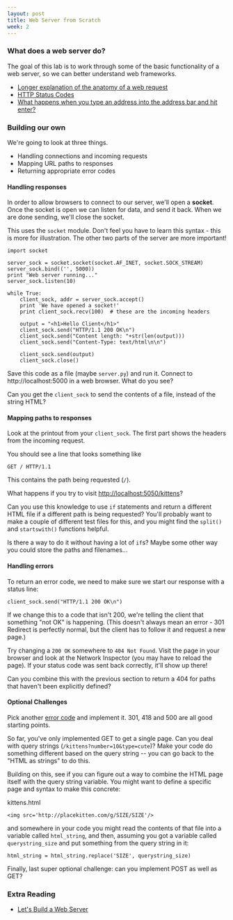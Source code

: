 ```yaml
---
layout: post
title: Web Server from Scratch
week: 2
---
```


### What does a web server do?

The goal of this lab is to work through some of the basic functionality of a web server, so we can better understand web frameworks.

* [Longer explanation of the anatomy of a web request](http://robrich.org/slides/anatomy_of_a_web_request/#/31)
* [HTTP Status Codes](http://httpstatus.es/)
* [What happens when you type an address into the address bar and hit enter?](https://github.com/alex/what-happens-when)

### Building our own

We're going to look at three things.

* Handling connections and incoming requests
* Mapping URL paths to responses
* Returning appropriate error codes


#### Handling responses

In order to allow browsers to connect to our server, we'll open a **socket**. Once the socket is open we can listen for data, and send it back. When we are done sending, we'll close the socket.

This uses the `socket` module. Don't feel you have to learn this syntax - this is more for illustration. The other two parts of the server are more important!

```
import socket

server_sock = socket.socket(socket.AF_INET, socket.SOCK_STREAM)
server_sock.bind(('', 5000))
print "Web server running..."
server_sock.listen(10)

while True:
    client_sock, addr = server_sock.accept()
    print 'We have opened a socket!'
    print client_sock.recv(100)  # these are the incoming headers

    output = "<h1>Hello Client</h1>"
    client_sock.send("HTTP/1.1 200 OK\n")
    client_sock.send("Content length: "+str(len(output)))
    client_sock.send("Content-Type: text/html\n\n")
    
    client_sock.send(output)
    client_sock.close()
```

Save this code as a file (maybe `server.py`) and run it. Connect to http://localhost:5000 in a web browser. What do you see?

Can you get the `client_sock` to send the contents of a file, instead of the string HTML?

#### Mapping paths to responses

Look at the printout from your `client_sock`. The first part shows the headers from the incoming request.

You should see a line that looks something like

```
GET / HTTP/1.1
```

This contains the path being requested (`/`).

What happens if you try to visit [http://localhost:5050/kittens](http://localhost:5050/kittens)?

Can you use this knowledge to use `if` statements and return a different HTML file if a different path is being requested? You'll probably want to make a couple of different test files for this, and you might find the `split()` and `startswith()` functions helpful.

Is there a way to do it without having a lot of `if`s? Maybe some other way you could store the paths and filenames...

#### Handling errors

To return an error code, we need to make sure we start our response with a status line:

```
client_sock.send("HTTP/1.1 200 OK\n")
```

If we change this to a code that isn't 200, we're telling the client that something "not OK" is happening. (This doesn't always mean an error - 301 Redirect is perfectly normal, but the client has to follow it and request a new page.)

Try changing a `200 OK` somewhere to `404 Not Found`. Visit the page in your browser and look at the Network Inspector (you may have to reload the page). If your status code was sent back correctly, it'll show up there!

Can you combine this with the previous section to return a 404 for paths that haven't been explicitly defined?

#### Optional Challenges

Pick another [error code](http://httpstatus.es/) and implement it. 301, 418 and 500 are all good starting points.

So far, you've only implemented GET to get a single page. Can you deal with query strings (`/kittens?number=10&type=cute`)? Make your code do something different based on the query string -- you can go back to the "HTML as strings" to do this.

Building on this, see if you can figure out a way to combine the HTML page itself with the query string variable. You might want to define a specific page and syntax to make this concrete:

kittens.html
```
<img src='http://placekitten.com/g/SIZE/SIZE'/>
```

and somewhere in your code you might read the contents of that file into a variable called `html_string`, and then, assuming you got a variable called `querystring_size` and put something from the query string in it:

```
html_string = html_string.replace('SIZE', querystring_size)
```

Finally, last super optional challenge: can you implement POST as well as GET?

### Extra Reading

* [Let's Build a Web Server](http://ruslanspivak.com/lsbaws-part1/)